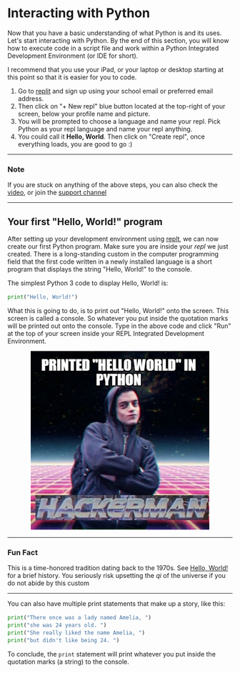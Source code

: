 # Interacting with Python

Now that you have a basic understanding of what Python is and its uses. Let's start interacting with Python.
By the end of this section, you will know how to execute code in a script file and work within a Python Integrated Development Environment (or IDE for short).

I recommend that you use your iPad, or your laptop or desktop starting at this point so that it is easier for you to code.

1. Go to [replit](https://replit.com/signup) and sign up using your school email or preferred email address.
2. Then click on "+ New repl" blue button located at the top-right of your screen, below your profile name and picture.
3. You will be prompted to choose a language and name your repl. Pick Python as your repl language and name your repl anything.
4. You could call it **Hello, World**. Then click on "Create repl", once everything loads, you are good to go :)

---

### Note

If you are stuck on anything of the above steps, you can also check the [video](#interacting-with-python), or join the [support channel](https://hilgrove.codes/support)

---

## Your first "Hello, World!" program

After setting up your development environment using [replt](https://replit.com/), we can now create our first Python program.
Make sure you are inside your *repl* we just created. There is a long-standing custom in the computer programming field that the first code written in a newly installed language is a short program that displays the string "Hello, World!" to the console.

The simplest Python 3 code to display Hello, World! is:

```py
print("Hello, World!")
```

What this is going to do, is to print out "Hello, World!" onto the screen. This screen is called a console.
So whatever you put inside the quotation marks will be printed out onto the console. 
Type in the above code and click "Run" at the top of your screen inside your REPL Integrated Development Environment.

<p align="center">
  <img src="./assets/helloworld.jpg" alt="Python 'Hello World' program meme" />
</p>

---

### Fun Fact

This is a time-honored tradition dating back to the 1970s. See [Hello, World!](https://en.wikipedia.org/wiki/%22Hello,_World!%22_program) for a brief history. You seriously risk upsetting the _qi_ of the universe if you do not abide by this custom

---

You can also have multiple print statements that make up a story, like this:

```py
print("There once was a lady named Amelia, ")
print("she was 24 years old. ")
print("She really liked the name Amelia, ")
print("but didn't like being 24. ")
```

To conclude, the `print` statement will print whatever you put inside the quotation marks (a string) to the console.
